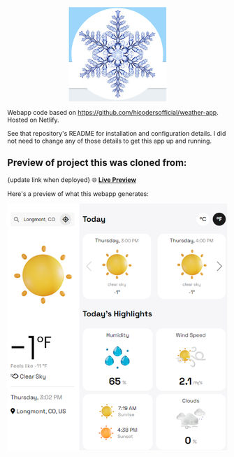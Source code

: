 <div align="center">
    <b><a href="https://react-wander.netlify.app" target="_blank">
    <img src="./banner.png" />
    </a></b>
</div>

Webapp code based on https://github.com/hicodersofficial/weather-app.
Hosted on Netlify. 

See that repository's README for installation and configuration details. I did not need to change any of those details
to get this app up and running. 

## Preview of project this was cloned from: 
{update link when deployed}
🌐 **[Live Preview](https://react-wander.netlify.app)**

Here's a preview of what this webapp generates:

![](./preview.png)
